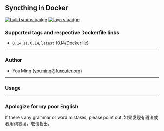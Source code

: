 ## Syncthing in Docker
[![build status badge](https://travis-ci.org/youmingdot/docker-syncthing.svg)](https://travis-ci.org/youmingdot/docker-syncthing)
[![layers badge](https://images.microbadger.com/badges/image/youmingdot/syncthing.svg)](https://microbadger.com/images/youmingdot/syncthing)
### Supported tags and respective Dockerfile links

+ `0.14.11`, `0.14`, `latest` [(0.14/Dockerfile)](https://github.com/youmingdot/docker-syncthing/blob/master/0.14/Dockerfile)

------
### Author
+ You Ming (youming@funcuter.org)

------
### Usage

------
### Apologize for my poor English
If there's any grammar or word mistakes, please point out.
如果发现有语法或者用词错误，敬请指出。
